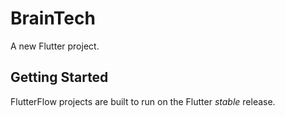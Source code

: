 # BrainTech

A new Flutter project.

## Getting Started

FlutterFlow projects are built to run on the Flutter _stable_ release.
